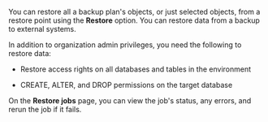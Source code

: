 You can restore all a backup plan's objects, or just selected objects, from a restore point using the **Restore** option. You can restore data from a backup to external systems.

In addition to organization admin privileges, you need the following to restore data:

-   Restore access rights on all databases and tables in the environment


-   CREATE, ALTER, and DROP permissions on the target database


On the **Restore jobs** page, you can view the job's status, any errors, and rerun the job if it fails.

